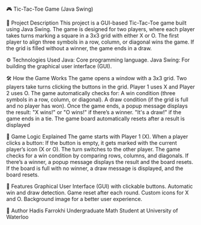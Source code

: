 🎮 Tic-Tac-Toe Game (Java Swing)

📝 Project Description
This project is a GUI-based Tic-Tac-Toe game built using Java Swing. The game is designed for two players, where each player takes turns marking a square in a 3x3 grid with either X or O. The first player to align three symbols in a row, column, or diagonal wins the game. If the grid is filled without a winner, the game ends in a draw.

⚙️ Technologies Used
Java: Core programming language.
Java Swing: For building the graphical user interface (GUI).

🛠️ How the Game Works
The game opens a window with a 3x3 grid.
Two players take turns clicking the buttons in the grid.
Player 1 uses X and Player 2 uses O.
The game automatically checks for:
A win condition (three symbols in a row, column, or diagonal).
A draw condition (if the grid is full and no player has won).
Once the game ends, a popup message displays the result:
"X wins!" or "O wins!" if there’s a winner.
"It's a draw!" if the game ends in a tie.
The game board automatically resets after a result is displayed

🧩 Game Logic Explained
The game starts with Player 1 (X).
When a player clicks a button:
If the button is empty, it gets marked with the current player’s icon (X or O).
The turn switches to the other player.
The game checks for a win condition by comparing rows, columns, and diagonals.
If there’s a winner, a popup message displays the result and the board resets.
If the board is full with no winner, a draw message is displayed, and the board resets.

🎯 Features
Graphical User Interface (GUI) with clickable buttons.
Automatic win and draw detection.
Game reset after each round.
Custom icons for X and O.
Background image for a better user experience.

👤 Author
Hadis Farrokhi
Undergraduate Math Student at University of Waterloo
